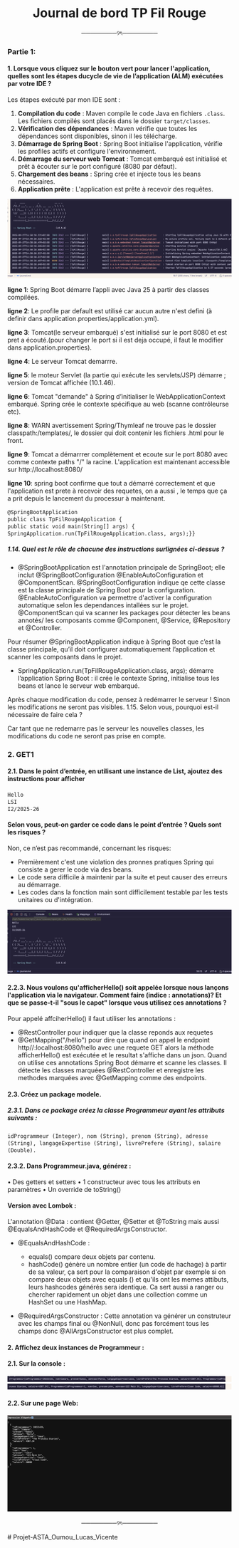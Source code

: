 <h1 align="center"> Journal de bord TP Fil Rouge </h1>

<p align="center"> ────────୨ৎ──────── </p>

### Partie 1:
#### 1. Lorsque vous cliquez sur le bouton vert pour lancer l'application, quelles sont les étapes ducycle de vie de l’application (ALM) exécutées par votre IDE ?

Les étapes exécuté par mon IDE sont :

1. **Compilation du code** : Maven compile le code Java en fichiers `.class`. Les fichiers compilés sont placés dans le dossier `target/classes`.
2. **Vérification des dépendances** : Maven vérifie que toutes les dépendances sont disponibles, sinon il les télécharge.
3. **Démarrage de Spring Boot** : Spring Boot initialise l'application, vérifie les profiles actifs et configure l'environnement.
4. **Démarrage du serveur web Tomcat** : Tomcat embarqué est initialisé et prêt à écouter sur le port configuré (8080 par défaut).
5. **Chargement des beans** : Spring crée et injecte tous les beans nécessaires.
6. **Application prête** : L'application est prête à recevoir des requêtes.


![img_1.png](img_1.png)


**ligne 1**: Spring Boot démarre l’appli avec Java 25 à partir des classes compilées.

**ligne 2**: Le profile par default est utilisé car aucun autre n'est defini (à definir dans application.properties/application.yml).

**ligne 3**: Tomcat(le serveur embarqué) s'est initialisé sur le port 8080 et est pret a écouté.(pour changer le port si il est deja occupé, il faut le modifier dans application.properties).

**ligne 4**: Le serveur Tomcat demarrre.

**ligne 5**: le moteur Servlet (la partie qui exécute les servlets/JSP) démarre ; version de Tomcat affichée (10.1.46).

**ligne 6**: Tomcat "demande" à Spring d’initialiser le WebApplicationContext embarqué. Spring crée le contexte spécifique au web (scanne contrôleurse etc).

**ligne 8**: WARN avertissement Spring/Thymleaf ne trouve pas le dossier classpath:/templates/, le dossier qui doit contenir les fichiers .html pour le front.

**ligne 9**: Tomcat a démarrrer complètement et ecoute sur le port 8080 avec comme contexte paths "/" la racine. L'application est maintenant accessible sur http://localhost:8080/

**ligne 10**: spring boot confirme que tout a démarré correctement et que l'application est prete à recevoir des requetes, on a aussi , le temps que ça a prit depuis le lancement du processur à maintenant.


```
@SpringBootApplication
public class TpFilRougeApplication {
public static void main(String[] args) {
SpringApplication.run(TpFilRougeApplication.class, args);}}
```
##### 1.14. Quel est le rôle de chacune des instructions surlignées ci-dessus ?
- @SpringBootApplication est l'annotation principale de SpringBoot; elle inclut @SpringBootConfiguration @EnableAutoConfiguration et @ComponentScan.
@SpringBootConfiguration indique qe cette classe est la classe principale de Spring Boot pour la configuration.
@EnableAutoConfiguration va permettre d'activer la configuration automatique selon les dependances intallées sur le projet.
@ComponentScan qui va scanner les packages pour détecter les beans annotés/ les composants comme @Component, @Service, @Repository et @Controller.
 
Pour résumer @SpringBootApplication indique à Spring Boot que c’est la classe principale, qu’il doit configurer automatiquement l’application et scanner les composants dans le projet.

- SpringApplication.run(TpFilRougeApplication.class, args); démarre l’application Spring Boot : il crée le contexte Spring, initialise tous les beans et lance le serveur web embarqué.


Après chaque modification du code, pensez à redémarrer le serveur ! Sinon les modifications ne seront
pas visibles.
1.15. Selon vous, pourquoi est-il nécessaire de faire cela ?

Car tant que ne redemarre pas le serveur les nouvelles classes, les modifications du code ne seront pas prise en compte.

### 2. GET1
#### 2.1. Dans le point d’entrée, en utilisant une instance de List, ajoutez des instructions pour afficher
   ```
   Hello
   LSI
   I2/2025-26
   ```
   #### Selon vous, peut-on garder ce code dans le point d’entrée ? Quels sont les risques ? ####
Non, ce n’est pas recommandé, concernant les risques:
- Premièrement c'est une violation des pronnes pratiques Spring qui consiste a gerer le code via des beans.
- Le code sera difficile à maintenir par la suite et peut causer des erreurs au démarrage. 
- Les codes dans la fonction main sont difficilement testable par les tests unitaires ou d'intégration.


![img.png](img.png)


#### 2.2.3. Nous voulons qu'afficherHello() soit appelée lorsque nous lançons l'application via le navigateur. Comment faire (indice : annotations)? Et que se passe-t-il "sous le capot" lorsque vous utilisez ces annotations ? 

Pour appelé affciherHello() il faut utiliser les annotations : 
- @RestController pour indiquer que la classe reponds aux requetes
- @GetMapping("/hello") pour dire que quand on appel le endpoint http//:localhost:8080/hello avec une requete GET alors la méthode afficherHello() est exécutée et le resultat s'affiche dans un json.
Quand on utilise ces annotations Spring Boot démarre et scanne les classes. Il détecte les classes marquées @RestController et enregistre les methodes marquées avec  @GetMapping comme des endpoints. 


#### 2.3. Créez un package modele.
##### 2.3.1. Dans ce package créez la classe Programmeur ayant les attributs suivants :
````
idProgrammeur (Integer), nom (String), prenom (String), adresse
(String), langageExpertise (String), livrePrefere (String), salaire
(Double).
````
#### 2.3.2. Dans Programmeur.java, générez :
• Des getters et setters
• 1 constructeur avec tous les attributs en paramètres
• Un override de toString()

#### Version avec Lombok : 
L'annotation @Data : contient @Getter, @Setter et  @ToString mais aussi @EqualsAndHashCode et @RequiredArgsConstructor.
- @EqualsAndHashCode : 
  - equals() compare deux objets par contenu.
  - hashCode() génère un nombre entier (un code de hachage) à partir de sa valeur, ça sert pour la comparaison d'objet  par exemple si on compare deux objets avec equals () et qu'ils ont les memes attibuts, leurs hashcodes générés sera identique. Ca sert aussi a ranger ou chercher rapidement un objet dans une collection comme un HashSet ou une HashMap.

- @RequiredArgsConstructor : 
Cette annotation va générer un construteur avec les champs final ou @NonNull, donc pas forcément tous les champs donc @AllArgsConstructor est plus complet.

#### 2. Affichez deux instances de Programmeur :
#### 2.1. Sur la console :
![img_4.png](img_4.png)
![img_3.png](img_3.png)
#### 2.2. Sur une page Web:
![img_2.png](img_2.png)

<p align="center"> ────────୨ৎ──────── </p># Projet-ASTA_Oumou_Lucas_Vicente
